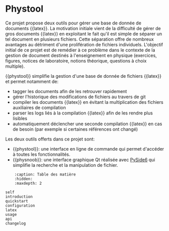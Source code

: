 # Phystool

Ce projet propose deux outils pour gérer une base de donnée de documents
{{latex}}. La motivation initiale vient de la difficulté de gérer de gros
documents {{latex}} en exploitant le fait qu'il est simple de séparer un tel
document en plusieurs fichiers. Cette séparation offre de nombreux avantages au
détriment d'une prolifération de fichiers individuels. L'objectif initial de ce
projet est de remédier à ce problème dans le contexte de la gestion de document
destinés à l'enseignement en physique (exercices, figures, notices de
laboratoire, notions théorique, questions à choix multiple).

{{phystool}} simplifie la gestion d'une base de donnée de fichiers {{latex}} et
permet notamment de:

* tagger les documents afin de les retrouver rapidement
* gérer l'historique des modifications de fichiers au travers de git
* compiler les documents {{latex}} en évitant la multiplication des fichiers
  auxiliaires de compilation
* parser les logs liés à la compilation {{latex}} afin de les rendre plus lisibles
* automatiquement déclencher une seconde compilation {{latex}} en cas de besoin
  (par exemple si certaines références ont changé)

Les deux outils offerts dans ce projet sont:

+ {{phystool}}: une interface en ligne de commande qui permet d'accéder à
  toutes les fonctionnalités.
+ {{physnoob}}: une interface graphique Qt réalisée avec
  [PySide6](https://doc.qt.io/qtforpython-6/index.html) qui simplifie la
  recherche et la manipulation de fichier.


```{toctree}
    :caption: Table des matière
    :hidden:
    :maxdepth: 2

self
introduction
quickstart
configuration
latex
usage
api
changelog
```
